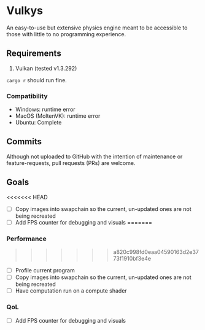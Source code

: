 # Vulkys

An easy-to-use but extensive physics engine meant to be accessible to those with little to no programming experience.

## Requirements

1. Vulkan (tested v1.3.292)

`cargo r` should run fine.

### Compatibility
- Windows: runtime error
- MacOS (MoltenVK): runtime error
- Ubuntu: Complete

## Commits

Although not uploaded to GitHub with the intention of maintenance or feature-requests, pull requests (PRs) are welcome.

## Goals
<<<<<<< HEAD
- [ ] Copy images into swapchain so the current, un-updated ones are not being recreated
- [ ] Add FPS counter for debugging and visuals
=======

### Performance
>>>>>>> a820c998fd0eaa04590163d2e3773f1910bf3e4e
- [ ] Profile current program
- [ ] Copy images into swapchain so the current, un-updated ones are not being recreated
- [ ] Have computation run on a compute shader

### QoL
- [ ] Add FPS counter for debugging and visuals
